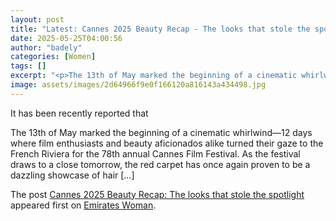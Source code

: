 ```yaml
---
layout: post
title: "Latest: Cannes 2025 Beauty Recap - The looks that stole the spotlight"
date: 2025-05-25T04:00:56
author: "badely"
categories: [Women]
tags: []
excerpt: "<p>The 13th of May marked the beginning of a cinematic whirlwind—12 days where film enthusiasts and beauty aficionados alike turned their gaze to the "
image: assets/images/2d64966f9e0f166120a816143a434498.jpg
---
```


It has been recently reported that <p>The 13th of May marked the beginning of a cinematic whirlwind—12 days where film enthusiasts and beauty aficionados alike turned their gaze to the French Riviera for the 78th annual Cannes Film Festival. As the festival draws to a close tomorrow, the red carpet has once again proven to be a dazzling showcase of hair [&#8230;]</p>
<p>The post <a href="https://emirateswoman.com/cannes-2025-beauty-recap-the-looks-that-stole-the-spotlight/" rel="nofollow">Cannes 2025 Beauty Recap: The looks that stole the spotlight</a> appeared first on <a href="https://emirateswoman.com" rel="nofollow">Emirates Woman</a>.</p>

